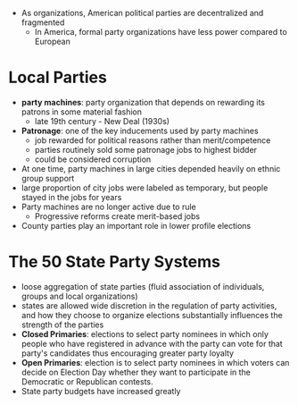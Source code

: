 - As organizations, American political parties are decentralized and fragmented
	- In America, formal party organizations have less power compared to European

# Local Parties
- **party machines**: party organization that depends on rewarding its patrons in some material fashion
	- late 19th century - New Deal (1930s)
- **Patronage**: one of the key inducements used by party machines
	- job rewarded for political reasons rather than merit/competence
	- parties routinely sold some patronage jobs to highest bidder
	- could be considered corruption
- At one time, party machines in large cities depended heavily on ethnic group support
- large proportion of city jobs were labeled as temporary, but people stayed in the jobs for years
- Party machines are no longer active due to rule
	- Progressive reforms create merit-based jobs
- County parties play an important role in lower profile elections

# The 50 State Party Systems
- loose aggregation of state parties (fluid association of individuals, groups and local organizations)
- states are allowed wide discretion in the regulation of party activities, and how they choose to organize elections substantially influences the strength of the parties
- **Closed Primaries**: elections to select party nominees in which only people who have registered in advance with the party can vote for that party's candidates thus encouraging greater party loyalty
- **Open Primaries**: election is to select party nominees in which voters can decide on Election Day whether they want to participate in the Democratic or Republican contests.
- State party budgets have increased greatly